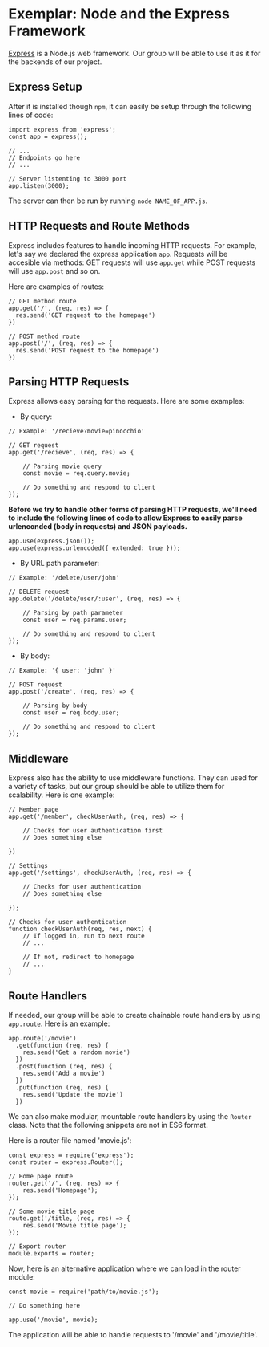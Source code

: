 # Exemplar: Node and the Express Framework

[Express](https://expressjs.com) is a Node.js web framework. Our group will be able to use it as it for the backends of our project. 

## Express Setup

After it is installed though `npm`, it can easily be setup through the following lines of code:

```
import express from 'express';
const app = express();

// ...
// Endpoints go here
// ...

// Server listenting to 3000 port
app.listen(3000);
```

The server can then be run by running `node NAME_OF_APP.js`.

## HTTP Requests and Route Methods

Express includes features to handle incoming HTTP requests. For example, let's say we declared the express application `app`. Requests will be accesible via methods: GET requests will use `app.get` while POST requests will use `app.post` and so on. 

Here are examples of routes:

```
// GET method route
app.get('/', (req, res) => {
  res.send('GET request to the homepage')
})

// POST method route
app.post('/', (req, res) => {
  res.send('POST request to the homepage')
})
```

## Parsing HTTP Requests 

Express allows easy parsing for the requests. Here are some examples:

- By query:

```
// Example: '/recieve?movie=pinocchio'

// GET request
app.get('/recieve', (req, res) => {
    
    // Parsing movie query
    const movie = req.query.movie;

    // Do something and respond to client
});
```

**Before we try to handle other forms of parsing HTTP requests, we'll need to include the following lines of code to allow Express to easily parse urlenconded (body in requests) and JSON payloads.**

```
app.use(express.json());
app.use(express.urlencoded({ extended: true }));
```

- By URL path parameter:

```
// Example: '/delete/user/john'

// DELETE request
app.delete('/delete/user/:user', (req, res) => {

    // Parsing by path parameter
    const user = req.params.user;

    // Do something and respond to client
});
```

- By body:
```
// Example: '{ user: 'john' }'

// POST request
app.post('/create', (req, res) => {

    // Parsing by body
    const user = req.body.user;

    // Do something and respond to client
});
```

## Middleware

Express also has the ability to use middleware functions. They can used for a variety of tasks, but our group should be able to utilize them for scalability. Here is one example:

```
// Member page
app.get('/member', checkUserAuth, (req, res) => {

    // Checks for user authentication first
    // Does something else

})

// Settings
app.get('/settings', checkUserAuth, (req, res) => {

    // Checks for user authentication
    // Does something else

});

// Checks for user authentication
function checkUserAuth(req, res, next) {
    // If logged in, run to next route
    // ...

    // If not, redirect to homepage
    // ...
}
```

## Route Handlers

If needed, our group will be able to create chainable route handlers by using `app.route`. Here is an example:

```
app.route('/movie')
  .get(function (req, res) {
    res.send('Get a random movie')
  })
  .post(function (req, res) {
    res.send('Add a movie')
  })
  .put(function (req, res) {
    res.send('Update the movie')
  })
```

We can also make modular, mountable route handlers by using the `Router` class. Note that the following snippets are not in ES6 format.

Here is a router file named 'movie.js':

```
const express = require('express');
const router = express.Router();

// Home page route
router.get('/', (req, res) => {
    res.send('Homepage');
});

// Some movie title page
route.get('/title, (req, res) => {
    res.send('Movie title page');
});

// Export router
module.exports = router;
```

Now, here is an alternative application where we can load in the router module:

```
const movie = require('path/to/movie.js');

// Do something here

app.use('/movie', movie);
```

The application will be able to handle requests to '/movie' and '/movie/title'.